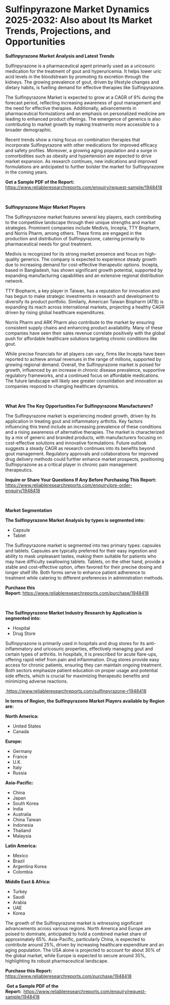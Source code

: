 <p><h1>Sulfinpyrazone Market Dynamics 2025-2032: Also about Its Market Trends, Projections, and Opportunities</h1></p><p><strong>Sulfinpyrazone Market Analysis and Latest Trends</strong></p>
<p><p>Sulfinpyrazone is a pharmaceutical agent primarily used as a uricosuric medication for the treatment of gout and hyperuricemia. It helps lower uric acid levels in the bloodstream by promoting its excretion through the kidneys. The growing prevalence of gout, driven by lifestyle changes and dietary habits, is fuelling demand for effective therapies like Sulfinpyrazone. </p><p>The Sulfinpyrazone Market is expected to grow at a CAGR of 9% during the forecast period, reflecting increasing awareness of gout management and the need for effective therapies. Additionally, advancements in pharmaceutical formulations and an emphasis on personalized medicine are leading to enhanced product offerings. The emergence of generics is also contributing to market growth by making treatments more accessible to a broader demographic.</p><p>Recent trends show a rising focus on combination therapies that incorporate Sulfinpyrazone with other medications for improved efficacy and safety profiles. Moreover, a growing aging population and a surge in comorbidities such as obesity and hypertension are expected to drive market expansion. As research continues, new indications and improved formulations are anticipated to further bolster the market for Sulfinpyrazone in the coming years.</p></p>
<p><strong>Get a Sample PDF of the Report:&nbsp;</strong> <a href="https://www.reliableresearchreports.com/enquiry/request-sample/1948418?utm_campaign=3136&utm_medium=2&utm_source=Github&utm_content=ia&utm_term=19042025&utm_id=sulfinpyrazone">https://www.reliableresearchreports.com/enquiry/request-sample/1948418</a></p>
<p>&nbsp;</p>
<p><strong>Sulfinpyrazone Major Market Players</strong></p>
<p><p>The Sulfinpyrazone market features several key players, each contributing to the competitive landscape through their unique strengths and market strategies. Prominent companies include Medivis, Incepta, TTY Biopharm, and Norris Pharm, among others. These firms are engaged in the production and distribution of Sulfinpyrazone, catering primarily to pharmaceutical needs for gout treatment.</p><p>Medivis is recognized for its strong market presence and focus on high-quality generics. The company is expected to experience steady growth due to increasing demand for cost-effective therapeutic options. Incepta, based in Bangladesh, has shown significant growth potential, supported by expanding manufacturing capabilities and an extensive regional distribution network.</p><p>TTY Biopharm, a key player in Taiwan, has a reputation for innovation and has begun to make strategic investments in research and development to diversify its product portfolio. Similarly, American Taiwan Biopharm (ATB) is expanding its reach across international markets, projecting a healthy CAGR driven by rising global healthcare expenditures.</p><p>Norris Pharm and ARK Pharm also contribute to the market by ensuring consistent supply chains and enhancing product availability. Many of these companies have seen their sales revenue correlate positively with the global push for affordable healthcare solutions targeting chronic conditions like gout.</p><p>While precise financials for all players can vary, firms like Incepta have been reported to achieve annual revenues in the range of millions, supported by growing regional demand. Overall, the Sulfinpyrazone market is poised for growth, influenced by an increase in chronic disease prevalence, supportive regulatory frameworks, and a continued focus on affordable medications. The future landscape will likely see greater consolidation and innovation as companies respond to changing healthcare dynamics.</p></p>
<p>&nbsp;</p>
<p><strong>What Are The Key Opportunities For Sulfinpyrazone Manufacturers?</strong></p>
<p><p>The Sulfinpyrazone market is experiencing modest growth, driven by its application in treating gout and inflammatory arthritis. Key factors influencing this trend include an increasing prevalence of these conditions and a rising awareness of alternative therapies. The market is characterized by a mix of generic and branded products, with manufacturers focusing on cost-effective solutions and innovative formulations. Future outlook suggests a steady CAGR as research continues into its benefits beyond gout management. Regulatory approvals and collaborations for improved drug delivery methods could further enhance market prospects, positioning Sulfinpyrazone as a critical player in chronic pain management therapeutics.</p></p>
<p><strong>Inquire or Share Your Questions If Any Before Purchasing This Report:</strong> <a href="https://www.reliableresearchreports.com/enquiry/pre-order-enquiry/1948418?utm_campaign=3136&utm_medium=2&utm_source=Github&utm_content=ia&utm_term=19042025&utm_id=sulfinpyrazone">https://www.reliableresearchreports.com/enquiry/pre-order-enquiry/1948418</a></p>
<p>&nbsp;</p>
<p><strong>Market Segmentation</strong></p>
<p><strong>The Sulfinpyrazone Market Analysis by types is segmented into:</strong></p>
<p><ul><li>Capsule</li><li>Tablet</li></ul></p>
<p><p>The Sulfinpyrazone market is segmented into two primary types: capsules and tablets. Capsules are typically preferred for their easy ingestion and ability to mask unpleasant tastes, making them suitable for patients who may have difficulty swallowing tablets. Tablets, on the other hand, provide a stable and cost-effective option, often favored for their precise dosing and longer shelf life. Both forms serve to enhance patient adherence to treatment while catering to different preferences in administration methods.</p></p>
<p><strong>Purchase this Report:&nbsp;</strong><a href="https://www.reliableresearchreports.com/purchase/1948418?utm_campaign=3136&utm_medium=2&utm_source=Github&utm_content=ia&utm_term=19042025&utm_id=sulfinpyrazone">https://www.reliableresearchreports.com/purchase/1948418</a></p>
<p>&nbsp;</p>
<p><strong>The Sulfinpyrazone Market Industry Research by Application is segmented into:</strong></p>
<p><ul><li>Hospital</li><li>Drug Store</li></ul></p>
<p><p>Sulfinpyrazone is primarily used in hospitals and drug stores for its anti-inflammatory and uricosuric properties, effectively managing gout and certain types of arthritis. In hospitals, it is prescribed for acute flare-ups, offering rapid relief from pain and inflammation. Drug stores provide easy access for chronic patients, ensuring they can maintain ongoing treatment. Both sectors emphasize patient education on proper usage and potential side effects, which is crucial for maximizing therapeutic benefits and minimizing adverse reactions.</p></p>
<p><a href="https://www.reliableresearchreports.com/sulfinpyrazone-r1948418?utm_campaign=3136&utm_medium=2&utm_source=Github&utm_content=ia&utm_term=19042025&utm_id=sulfinpyrazone">&nbsp;https://www.reliableresearchreports.com/sulfinpyrazone-r1948418</a></p>
<p><strong>In terms of Region, the Sulfinpyrazone Market Players available by Region are:</strong></p>
<p>
    <p> <strong> North America: </strong>
        <ul>
            <li>United States</li>
            <li>Canada</li>
        </ul>
        </p> 
    <p> <strong> Europe: </strong>
        <ul>
            <li>Germany</li>
            <li>France</li>
            <li>U.K.</li>
            <li>Italy</li>
            <li>Russia</li>
        </ul>
        </p> 
    <p> <strong> Asia-Pacific: </strong>
        <ul>
            <li>China</li>
            <li>Japan</li>
            <li>South Korea</li>
            <li>India</li>
            <li>Australia</li>
            <li>China Taiwan</li>
            <li>Indonesia</li>
            <li>Thailand</li>
            <li>Malaysia</li>
        </ul>
        </p> 
    <p> <strong> Latin America: </strong>
        <ul>
            <li>Mexico</li>
            <li>Brazil</li>
            <li>Argentina Korea</li>
            <li>Colombia</li>
        </ul>
        </p> 
    <p> <strong> Middle East & Africa: </strong>
        <ul>
            <li>Turkey</li>
            <li>Saudi</li>
            <li>Arabia</li>
            <li>UAE</li>
            <li>Korea</li>
        </ul>
    </p>
    </p>
<p><p>The growth of the Sulfinpyrazone market is witnessing significant advancements across various regions. North America and Europe are poised to dominate, anticipated to hold a combined market share of approximately 65%. Asia-Pacific, particularly China, is expected to contribute around 25%, driven by increasing healthcare expenditure and an aging population. The USA alone is projected to account for about 30% of the global market, while Europe is expected to secure around 35%, highlighting its robust pharmaceutical landscape.</p></p>
<p><strong>Purchase this Report: </strong><a href="https://www.reliableresearchreports.com/purchase/1948418?utm_campaign=3136&utm_medium=2&utm_source=Github&utm_content=ia&utm_term=19042025&utm_id=sulfinpyrazone">https://www.reliableresearchreports.com/purchase/1948418</a></p>
<p>&nbsp;<strong>Get a Sample PDF of the Report:&nbsp;&nbsp;</strong><a href="https://www.reliableresearchreports.com/enquiry/request-sample/1948418?utm_campaign=3136&utm_medium=2&utm_source=Github&utm_content=ia&utm_term=19042025&utm_id=sulfinpyrazone">https://www.reliableresearchreports.com/enquiry/request-sample/1948418</a></p>
<p><strong></strong></p>
<p><p></p><p></p><p></p></p>
